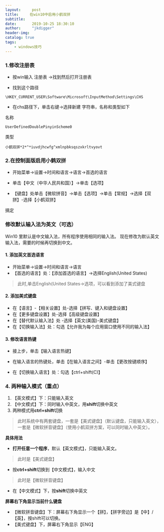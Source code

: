 ```yaml
---
layout:     post
title:     在win10中启用小鹤双拼
subtitle:   
date:       2019-10-25 18:30:10
author:     "jkdigger"
header-img: 
catalog: true
tags:
    - windows技巧
---
```


### 1.修改注册表

- 按win输入 注册表 ->找到然后打开注册表

- 找到这个路径

```
\HKEY_CURRENT_USER\Software\Microsoft\InputMethod\Settings\CHS
```

- 在chs路径下，单击右键->选择新建 字符串，名称和类型如下

名称

```
UserDefinedDoublePinyinScheme0
```

类型

```
小鹤双拼*2*^*iuvdjhcwfg^xmlnpbksqszxkrltvyovt
```

### 2.在控制面版启用小鹤双拼

- 开始菜单→设置→时间和语言→语言→首选的语言

- 单击【中文（中华人民共和国）】→单击【选项】

- 【键盘】处单击【微软拼音】→单击【选项】→单击【常规】->选择【双拼】-选择【小鹤双拼】

搞定

### 修改默认输入法为英文（可选）

 Win10 里默认是中文输入法，所有程序使用相同的输入法。 现在修改为默认英文输入法，需要的时候再切换到中文。

#### 1. 添加英文首选语言

- 开始菜单→设置→时间和语言→语言
- 【首选的语言】处：【添加首选的语言】->选择English(United States)

> 此时,单击English(United States->选项，可以看到添加了美式键盘

#### 2. 添加美式键盘

- 在【语言】-【相关设置】处-选择【拼写、键入和键盘设置】
- 在【更多键盘设置】处-选择【高级键盘设置】
- 在【替代默认输入法】处 -选择【英文(美国)-美式键盘】
- 在【切换输入法】处：勾选【允许我为每个应用窗口使用不同的输入法】

#### 3. 修改语言热键

- 接上步，单击【输入语言热键】

- 在输入语言的热键处，单击【在输入语言之间】-单击【更改按键顺序】
- 在【切换输入语言】处：勾选【ctrl+shift(C)】

### 4. 两种输入模式（重点）

1. 【英文模式】下：只能输入英文
2. 【中文模式】下：同时输入中英文，用**shift**切换中英文
3. 两种模式用**ctrl+shift**切换

> 此时系统中有两套键盘，一套是【美式键盘】（默认键盘，只能输入英文），一套是【微软拼音键盘】（使用小鹤双拼方案，可以同时输入中英文）。



**具体用法**

- **打开任意一个程序**，默认【英文模式】，只能输入英文。

> 此时是【美式键盘】

- 按**ctrl+shift**切换到【中文模式】，输入中文

> 此时是【微软拼音键盘】

- 在【中文模式】下，按**shift**切换中英文



**屏幕右下角显示当前什么键盘**

- 【微软拼音键盘】下：屏幕右下角显示一个【拼】，【拼字旁边】是【中】/【英】，按shift可以切换。
- 【美式键盘】下，屏幕右下角显示【ENG】





